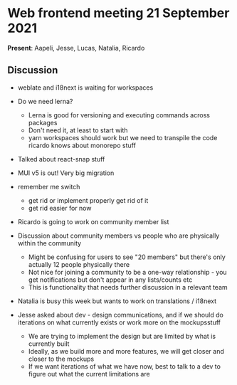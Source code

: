 # Web frontend meeting 21 September 2021

**Present**: Aapeli, Jesse, Lucas, Natalia, Ricardo

## Discussion

- weblate and i18next is waiting for workspaces

- Do we need lerna?
  - Lerna is good for versioning and executing commands across packages
  - Don't need it, at least to start with
  - yarn workspaces should work but we need to transpile the code
ricardo knows about monorepo stuff

- Talked about react-snap stuff

- MUI v5 is out! Very big migration

- remember me switch
  - get rid or implement properly
get rid of it
  - get rid easier for now

- Ricardo is going to work on community member list

- Discussion about community members vs people who are physically within the community
  - Might be confusing for users to see "20 members" but there's only actually 12 people physically there
  - Not nice for joining a community to be a one-way relationship - you get notifications but don't appear in any lists/counts etc
  - This is functionality that needs further discussion in a relevant team

- Natalia is busy this week but wants to work on translations / i18next

- Jesse asked about dev - design communications, and if we should do iterations on what currently exists or work more on the mockupsstuff
  - We are trying to implement the design but are limited by what is currently built
  - Ideally, as we build more and more features, we will get closer and closer to the mockups
  - If we want iterations of what we have now, best to talk to a dev to figure out what the current limitations are
